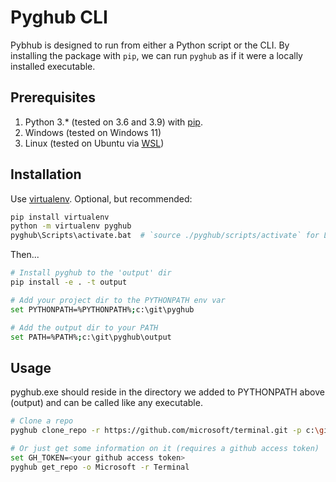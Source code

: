 # Pyghub CLI

Pybhub is designed to run from either a Python script or the CLI. By installing the package with `pip`, we can run `pyghub` as if it were a locally installed executable.


## Prerequisites
1. Python 3.* (tested on 3.6 and 3.9) with [pip](https://pip.pypa.io/en/stable/).
1. Windows (tested on Windows 11)
1. Linux (tested on Ubuntu via [WSL](https://docs.microsoft.com/en-us/windows/wsl/install-win10))

## Installation
Use [virtualenv](https://docs.python.org/3/tutorial/venv.html). Optional, but recommended:
```bash
pip install virtualenv
python -m virtualenv pyghub
pyghub\Scripts\activate.bat  # `source ./pyghub/scripts/activate` for Linux
```
Then...

```bash
# Install pyghub to the 'output' dir
pip install -e . -t output

# Add your project dir to the PYTHONPATH env var
set PYTHONPATH=%PYTHONPATH%;c:\git\pyghub

# Add the output dir to your PATH
set PATH=%PATH%;c:\git\pyghub\output
```

## Usage
pyghub.exe should reside in the directory we added to PYTHONPATH above (output) and can be called like any executable.
```bash
# Clone a repo
pyghub clone_repo -r https://github.com/microsoft/terminal.git -p c:\git\Terminal

# Or just get some information on it (requires a github access token)
set GH_TOKEN=<your github access token>
pyghub get_repo -o Microsoft -r Terminal


```